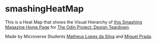 # smashingHeatMap

This is a Heat Map that shows the Visual Hierarchy of [this Smashing Magazine Home Page](https://www.smashingmagazine.com/) for [The Odin Project: Design Teardown](https://www.theodinproject.com/courses/html5-and-css3/lessons/design-teardown).

Made by Microverse Students [Matheus Lopes da Silva](https://github.com/matheus-fls) and [Miguel Prada](https://github.com/mapra99).